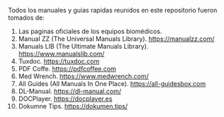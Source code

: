 Todos los manuales y guias rapidas reunidos en este repositorio fueron tomados de:

1. Las paginas oficiales de los equipos biomédicos.
2. Manual ZZ (The Universal Manuals Library). https://manualzz.com/
3. Manuals LIB (The Ultimate Manuals Library). https://www.manualslib.com/
4. Tuxdoc. https://tuxdoc.com
5. PDF Coffe. https://pdfcoffee.com
6. Med Wrench. https://www.medwrench.com/
7. All Guides (All Manuals In One Place). https://all-guidesbox.com
8. DL-Manual. https://dl-manual.com/
9. DOCPlayer. https://docplayer.es
10. Dokumne Tips. https://dokumen.tips/

